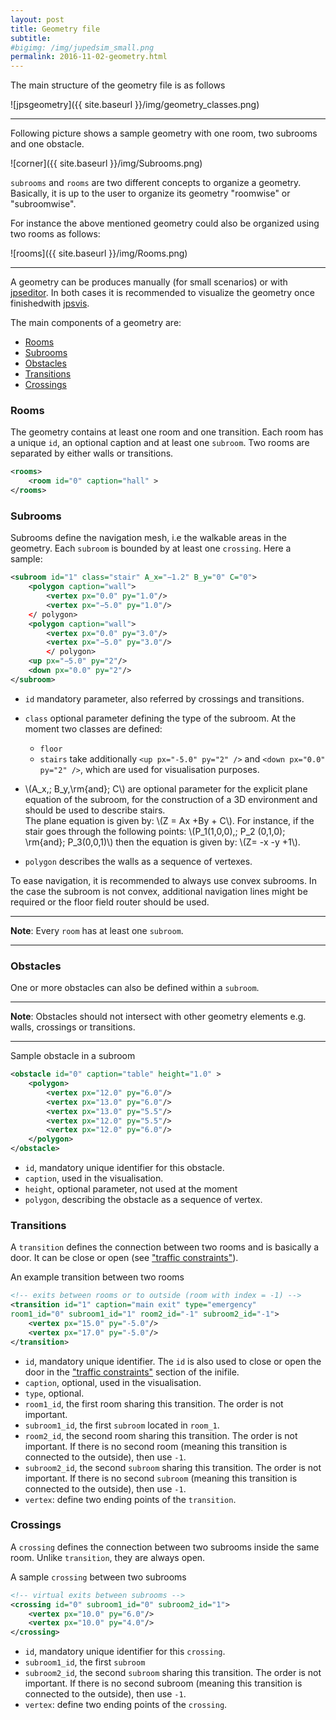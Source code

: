 ```yaml
---
layout: post
title: Geometry file
subtitle: 
#bigimg: /img/jupedsim_small.png
permalink: 2016-11-02-geometry.html
---
```




The main structure of the geometry file is as follows 

![jpsgeometry]({{ site.baseurl }}/img/geometry_classes.png)

***

Following picture shows a sample geometry with one room, two subrooms and one obstacle.

![corner]({{ site.baseurl }}/img/Subrooms.png)

`subrooms` and `rooms` are two different concepts to organize a geometry. 
Basically, it is up to the user to organize its geometry "roomwise" or "subroomwise".


For instance the above mentioned geometry could also be organized using two rooms as follows:

![rooms]({{ site.baseurl }}/img/Rooms.png)

***

A geometry can be produces manually (for small scenarios) or with [jpseditor](https://cst.version.fz-juelich.de/jupedsim/jpseditor).
In both cases it is recommended to visualize the geometry once finishedwith [jpsvis](https://cst.version.fz-juelich.de/jupedsim/jpsvis).

The main components of a geometry are: 

- [Rooms](#rooms)
- [Subrooms](#subrooms)
- [Obstacles](#obstacles)
- [Transitions](#transitions)
- [Crossings](#crossings)

### Rooms
The geometry contains at least one room and one transition. 
Each room has a unique `id`, an optional caption and at least one `subroom`. 
Two rooms are separated by either walls or transitions.

```xml
<rooms>
    <room id="0" caption="hall" >
</rooms>
```

### Subrooms
Subrooms define the navigation mesh, i.e the walkable areas in the geometry. 
Each `subroom` is bounded by at least one `crossing`. 
Here a sample:
```xml
<subroom id="1" class="stair" A_x="−1.2" B_y="0" C="0"> 
    <polygon caption="wall">
        <vertex px="0.0" py="1.0"/>
        <vertex px="−5.0" py="1.0"/> 
    </ polygon>
    <polygon caption="wall">
        <vertex px="0.0" py="3.0"/> 
        <vertex px="−5.0" py="3.0"/>
        </ polygon>
    <up px="−5.0" py="2"/> 
    <down px="0.0" py="2"/>
</subroom>
```

- `id` mandatory parameter, also referred by crossings and transitions.  	
- `class` optional parameter defining the type of the subroom. At the moment two classes are defined:
  - `floor`
  - `stairs` take additionally
    `<up px="-5.0" py="2" />` and 	`<down px="0.0" py="2" />`, which are 
	used for visualisation purposes.
- \\(A\_x,\; B\_y,\rm{and}\; C\\) are optional parameter for the explicit plane equation of the subroom,
   for the construction of a 3D environment and should be used to describe stairs.   
   The plane equation is given by:  \\(Z = Ax +By + C\\). 
   For instance, if the stair goes through the following points: \\(P_1(1,0,0),\; P_2 (0,1,0)\; \rm{and}\; P_3(0,0,1)\\) 
   then the equation is given by: \\(Z= -x -y +1\\).

- `polygon` describes the walls as a sequence of vertexes.

To ease navigation, it is recommended to always use convex subrooms. 
In the case the subroom is not convex, additional navigation lines might be required
or the floor field router should be used. 

***
**Note**: Every `room` has at least one `subroom`.

***

### Obstacles
One or more obstacles can also be defined within a `subroom`. 

***
**Note**: Obstacles should not intersect with other geometry elements e.g. walls, crossings or transitions.

***


Sample obstacle in a subroom
```xml
<obstacle id="0" caption="table" height="1.0" >
    <polygon>
	    <vertex px="12.0" py="6.0"/>
		<vertex px="13.0" py="6.0"/>
		<vertex px="13.0" py="5.5"/>
		<vertex px="12.0" py="5.5"/>
		<vertex px="12.0" py="6.0"/>
    </polygon>
</obstacle>
```


- `id`, mandatory unique identifier for this obstacle.
- `caption`, used in the visualisation.
- `height`, optional parameter, not used at the moment
- `polygon`, describing the obstacle as a sequence of vertex.


### Transitions
A `transition` defines the connection between two rooms and is basically a door.
It can be close or open (see ["traffic constraints"](#traffic-constraints)).

An example transition between two rooms 

```xml
<!-- exits between rooms or to outside (room with index = -1) -->
<transition id="1" caption="main exit" type="emergency"
room1_id="0" subroom1_id="1" room2_id="-1" subroom2_id="-1">
    <vertex px="15.0" py="-5.0"/>
    <vertex px="17.0" py="-5.0"/>
</transition>
```

- `id`, mandatory unique identifier.
  The `id` is also used to close or open the door in the ["traffic constraints"](#traffic-constraints) section of the inifile.
- `caption`, optional, used in the visualisation.
- `type`, optional. 
- `room1_id`, the first room sharing this transition. The order is not important.
- `subroom1_id`, the first `subroom` located in `room_1`.
- `room2_id`, the second room sharing this transition. 
  The order is not important. 
  If there is no second room (meaning this transition is connected to the outside), then use `-1`.
- `subroom2_id`, the second `subroom` sharing this transition. The order is not important. 
  If there is no second `subroom` (meaning this transition is connected to the outside), then use `-1`.
- `vertex`: define two ending points of the `transition`.  

### Crossings

A `crossing` defines the connection between two subrooms inside the same room. 
Unlike `transition`, they are always open.

A sample `crossing` between two subrooms

```xml
<!-- virtual exits between subrooms -->
<crossing id="0" subroom1_id="0" subroom2_id="1">
	<vertex px="10.0" py="6.0"/>
	<vertex px="10.0" py="4.0"/>
</crossing>
```
		
- `id`, mandatory unique identifier for this `crossing`. 
- `subroom1_id`, the first `subroom`
- `subroom2_id`,  the second `subroom` sharing this transition. The order is not important. 
  If there is no second subroom (meaning this transition is connected to the outside), 
  then use `-1`.
- `vertex`: define two ending points of the `crossing`.
